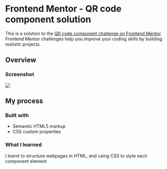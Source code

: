 # Frontend Mentor - QR code component solution

This is a solution to the [QR code component challenge on Frontend Mentor](https://www.frontendmentor.io/challenges/qr-code-component-iux_sIO_H). Frontend Mentor challenges help you improve your coding skills by building realistic projects.

## Overview

### Screenshot

![](./screenshot_1.png)

## My process

### Built with

- Semantic HTML5 markup
- CSS custom properties

### What I learned

I learnt to structure webpages in HTML, and using CSS to style each component element

